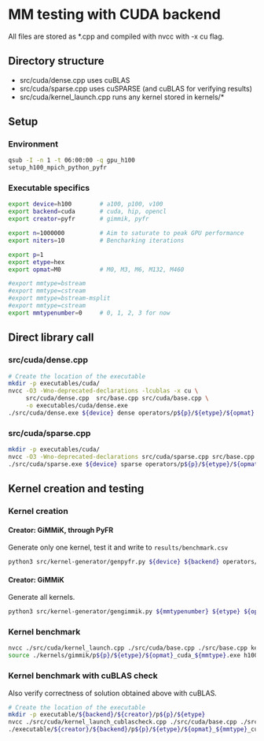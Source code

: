 # MM testing with CUDA backend

All files are stored as *.cpp and compiled with nvcc with -x cu flag.

## Directory structure
- src/cuda/dense.cpp         uses cuBLAS
- src/cuda/sparse.cpp        uses cuSPARSE (and cuBLAS for verifying results)
- src/cuda/kernel_launch.cpp runs any kernel stored in kernels/*

## Setup

### Environment

```sh
qsub -I -n 1 -t 06:00:00 -q gpu_h100
setup_h100_mpich_python_pyfr

```

### Executable specifics

```sh
export device=h100        # a100, p100, v100
export backend=cuda       # cuda, hip, opencl
export creator=pyfr       # gimmik, pyfr

export n=1000000          # Aim to saturate to peak GPU performance 
export niters=10          # Bencharking iterations

export p=1
export etype=hex
export opmat=M0           # M0, M3, M6, M132, M460

#export mmtype=bstream
#export mmtype=cstream
#export mmtype=bstream-msplit
#export mmtype=cstream
export mmtypenumber=0     # 0, 1, 2, 3 for now

```

## Direct library call

### src/cuda/dense.cpp

```bash
# Create the location of the executable
mkdir -p executables/cuda/
nvcc -O3 -Wno-deprecated-declarations -lcublas -x cu \
     src/cuda/dense.cpp  src/base.cpp src/cuda/base.cpp \
     -o executables/cuda/dense.exe
./src/cuda/dense.exe ${device} dense operators/p${p}/${etype}/${opmat}.mtx ${n} ${niters}
```

### src/cuda/sparse.cpp

```bash
mkdir -p executables/cuda/
nvcc -O3 -Wno-deprecated-declarations src/cuda/sparse.cpp src/base.cpp src/cuda/base.cpp -x cu -o executables/cuda/sparse.exe -lcublas -lcusparse
./src/cuda/sparse.exe ${device} sparse operators/p${p}/${etype}/${opmat}.mtx ${n} ${niters}
```

## Kernel creation and testing

### Kernel creation

#### Creator: GiMMiK, through PyFR

Generate only one kernel, test it and write to `results/benchmark.csv`

```bash
python3 src/kernel-generator/genpyfr.py ${device} ${backend} operators/p${p}/${etype}/${opmat}.mtx ${n} ${mmtype} ${niters}
```

#### Creator: GiMMiK 

Generate all kernels.

```bash
python3 src/kernel-generator/gengimmik.py ${mmtypenumber} ${etype} ${opmat} ${backend}
```

### Kernel benchmark

```bash
nvcc ./src/cuda/kernel_launch.cpp ./src/cuda/base.cpp ./src/base.cpp kernels/${creator}/p${p}/${etype}/${opmat}_cuda_${mmtype}.cpp -o executable/${creator}/p${p}/${etype}/${opmat}_${backend}_${mmtype}.exe -x cu -lcublas
source ./kernels/gimmik/p${p}/${etype}/${opmat}_cuda_${mmtype}.exe h100 kernels/gimmik/p${p}/${etype}/${opmat}_cuda_${mmtype}.cpp 1000000 10
```

### Kernel benchmark with cuBLAS check

Also verify correctness of solution obtained above with cuBLAS.

```bash
# Create the location of the executable
mkdir -p executable/${backend}/${creator}/p${p}/${etype}
nvcc ./src/cuda/kernel_launch_cublascheck.cpp ./src/cuda/base.cpp ./src/base.cpp kernels/${creator}/${backend}/p${p}/${etype}/${opmat}_${mmtype}.cpp -o ./executable/${creator}/${backend}/p${p}/${etype}/${opmat}_${mmtype}_cublascheck.exe -x cu -lcublas
./executable/${creator}/${backend}/p${p}/${etype}/${opmat}_${mmtype}_cublascheck.exe ${device} kernels/${creator}/${backend}/p${p}/${etype}/${opmat}_${mmtype}.cpp ${n} ${niters}
```
